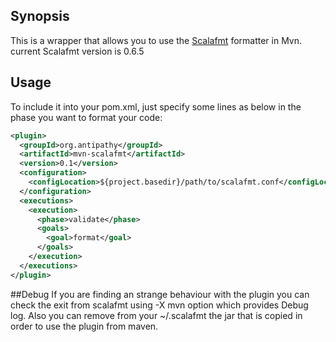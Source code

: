## Synopsis

This is a wrapper that allows you to use the [Scalafmt](https://github.com/olafurpg/scalafmt/) formatter in Mvn.
current Scalafmt version is 0.6.5

## Usage

To include it into your pom.xml, just specify some lines as below  in the phase you want to format your code:

```xml
<plugin>
  <groupId>org.antipathy</groupId>
  <artifactId>mvn-scalafmt</artifactId>
  <version>0.1</version>
  <configuration>
    <configLocation>${project.basedir}/path/to/scalafmt.conf</configLocation>
  </configuration>
  <executions>
    <execution>
      <phase>validate</phase>
      <goals>
        <goal>format</goal>
      </goals>
    </execution>
  </executions>
</plugin>
```

##Debug
If you are finding an strange behaviour with the plugin you can check the exit from scalafmt using -X mvn option which provides Debug log.
Also you can remove from your ~/.scalafmt the jar that is copied in order to use the plugin from maven.